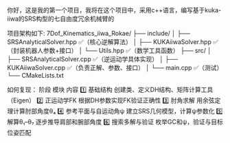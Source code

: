 <!--
 * @Author: Zhang-sklda 845603757@qq.com
 * @Date: 2025-10-26 10:22:51
 * @LastEditors: Zhang-sklda 845603757@qq.com
 * @LastEditTime: 2025-10-26 13:23:39
 * @FilePath: /7Dof_Kinematics_iiwa_Rokae/README.md
 * @Description: 这是默认设置,请设置`customMade`, 打开koroFileHeader查看配置 进行设置: https://github.com/OBKoro1/koro1FileHeader/wiki/%E9%85%8D%E7%BD%AE
-->
你好，这是我的第一个项目，我将在这个项目中，采用c++语言，编写基于kuka-iiwa的SRS构型的七自由度冗余机械臂的

项目架构如下:
7Dof_Kinematics_iiwa_Rokae/ 
├── include/
│   ├── SRSAnalyticalSolver.hpp     ✅（核心逆解算法）
│   ├── KUKAiiwaSolver.hpp          ✅（封装机器人参数+接口）
│   └── Utils.hpp                   ✅（数学工具函数）
├── src/
│   ├── SRSAnalyticalSolver.cpp     ✅（逆运动学具体实现）
│   ├── KUKAiiwaSolver.cpp          ✅（负责正解、参数、接口）
│   └── main.cpp                    ✅（测试）
└── CMakeLists.txt

如何复现：
阶段	模块	            内容
1️⃣	    基础结构	        创建类、定义DH结构、矩阵计算工具（Eigen）
2️⃣	    正运动学FK	        根据DH参数实现FK验证正确性
3️⃣	    肘角求解	        用余弦定理计算肘部角度θ₄
4️⃣	    参考平面与自运动角ψ	  建立SRS几何模型，计算ψ参数化
5️⃣	    解算θ₁–θ₇	        逐步推导肩部和腕部角度
6️⃣	    搜索多解与验证	     枚举GC和ψ，验证与目标位姿匹配